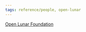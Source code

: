 ```yaml
---
tags: reference/people, open-lunar
---
```

[Open Lunar Foundation](../../Orgs/Open%20Lunar%20Foundation.md)
